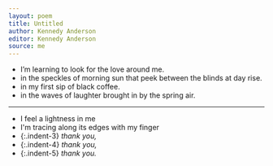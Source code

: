 ```yaml
---
layout: poem
title: Untitled
author: Kennedy Anderson
editor: Kennedy Anderson
source: me
---
```


- I’m learning to look for the love around me.
- in the speckles of morning sun that peek between the blinds at day rise.
- in my first sip of black coffee.
- in the waves of laughter brought in by the spring air.
---
- I feel a lightness in me
- I'm tracing along its edges with my finger
-  {:.indent-3} *thank you,*
-  {:.indent-4} *thank you,*
-  {:.indent-5} *thank you.*

<br>

